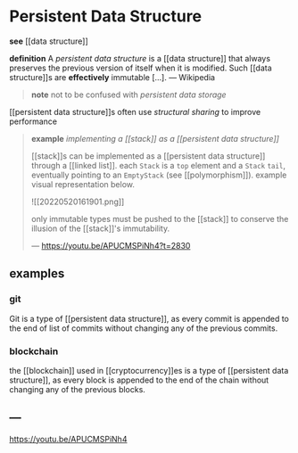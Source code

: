 # Persistent Data Structure

**see** [[data structure]]

**definition** A _persistent data structure_ is a [[data structure]] that always preserves the previous version of itself when it is modified. Such [[data structure]]s are **effectively** immutable [&hellip;]. &mdash; Wikipedia

> **note** not to be confused with _persistent data storage_

[[persistent data structure]]s often use _structural sharing_ to improve performance

> **example** _implementing a [[stack]] as a [[persistent data structure]]_
>
> [[stack]]s can be implemented as a [[persistent data structure]] through a [[linked list]]. each `Stack` is a `top` element and a `Stack` `tail`, eventually pointing to an `EmptyStack` (see [[polymorphism]]). example visual representation below.
>
> ![[20220520161901.png]]
>
> only immutable types must be pushed to the [[stack]] to conserve the illusion of the [[stack]]'s immutability.
>
> &mdash; <https://youtu.be/APUCMSPiNh4?t=2830>

## examples

### git

Git is a type of [[persistent data structure]], as every commit is appended to the end of list of commits without changing any of the previous commits.

### blockchain

the [[blockchain]] used in [[cryptocurrency]]es is a type of [[persistent data structure]], as every block is appended to the end of the chain without changing any of the previous blocks.

## &mdash;

<https://youtu.be/APUCMSPiNh4>
